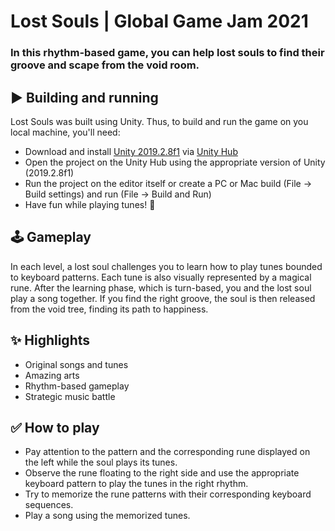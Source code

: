 # Lost Souls | Global Game Jam 2021
### In this rhythm-based game, you can help lost souls to find their groove and scape from the void room.

## ▶️ Building and running
Lost Souls was built using Unity. Thus, to build and run the game on you local machine, you'll need:
* Download and install [Unity 2019.2.8f1](https://unity3d.com/get-unity/download/archive) via [Unity Hub](https://unity3d.com/get-unity/download)
* Open the project on the Unity Hub using the appropriate version of Unity (2019.2.8f1)
* Run the project on the editor itself or create a PC or Mac build (File → Build settings) and run (File → Build and Run)
* Have fun while playing tunes! 🥳

## 🕹 Gameplay
In each level, a lost soul challenges you to learn how to play tunes bounded to keyboard patterns. Each tune is also visually represented by a magical rune.
After the learning phase, which is turn-based, you and the lost soul play a song together. If you find the right groove, the soul is then released from the void tree, finding its path to happiness. 

## ✨ Highlights
- Original songs and tunes
- Amazing arts
- Rhythm-based gameplay 
- Strategic music battle

## ✅ How to play
- Pay attention to the pattern and the corresponding rune displayed on the left while the soul plays its tunes.
- Observe the rune floating to the right side and use the appropriate  keyboard pattern to play the tunes in the right rhythm.
- Try to memorize the rune patterns with their corresponding keyboard sequences.
- Play a song using the memorized tunes.
